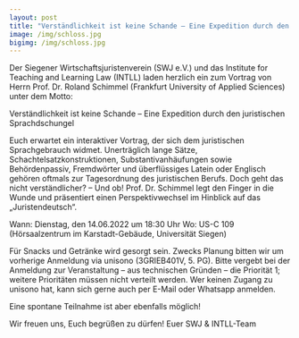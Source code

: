 ```yaml
---
layout: post
title: "Verständlichkeit ist keine Schande – Eine Expedition durch den juristischen Sprachdschungel" - Vortrag von Prof. Dr. Roland Schimmel am 14.6, 18:30 Uhr
image: /img/schloss.jpg
bigimg: /img/schloss.jpg
---
```

	
Der Siegener Wirtschaftsjuristenverein (SWJ e.V.) und das Institute for Teaching and Learning Law (INTLL) laden herzlich ein zum Vortrag von Herrn Prof. Dr. Roland Schimmel (Frankfurt University of Applied Sciences) unter dem Motto:

Verständlichkeit ist keine Schande – Eine Expedition durch den juristischen Sprachdschungel

Euch erwartet ein interaktiver Vortrag, der sich dem juristischen Sprachgebrauch widmet. Unerträglich lange Sätze, Schachtelsatzkonstruktionen, Substantivanhäufungen sowie Behördenpassiv, Fremdwörter und überflüssiges Latein oder Englisch gehören oftmals zur Tagesordnung des juristischen Berufs. Doch geht das nicht verständlicher? – Und ob! Prof. Dr. Schimmel legt den Finger in die Wunde und präsentiert einen Perspektivwechsel im Hinblick auf das „Juristendeutsch“.

Wann: Dienstag, den 14.06.2022 um 18:30 Uhr
Wo: US-C 109 (Hörsaalzentrum im Karstadt-Gebäude, Universität Siegen)

Für Snacks und Getränke wird gesorgt sein. Zwecks Planung bitten wir um vorherige Anmeldung via unisono (3GRIEB401V, 5. PG). Bitte vergebt bei der Anmeldung zur Veranstaltung – aus technischen Gründen – die Priorität 1; weitere Prioritäten müssen nicht verteilt werden. Wer keinen Zugang zu unisono hat, kann sich gerne auch per E-Mail oder Whatsapp anmelden.

Eine spontane Teilnahme ist aber ebenfalls möglich!

Wir freuen uns, Euch begrüßen zu dürfen!
Euer SWJ & INTLL-Team 
